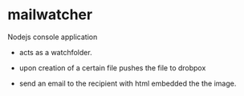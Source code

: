 # mailwatcher
Nodejs console application 


- acts as a watchfolder.

- upon creation of a certain file pushes the file to drobpox 

- send an email to the recipient with html embedded the the image.
